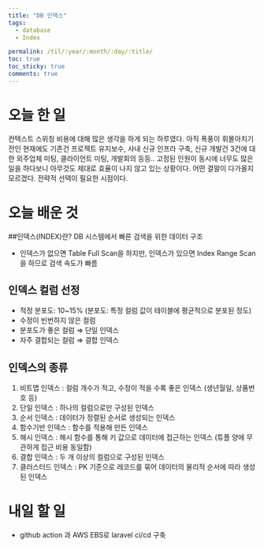 ```yaml
---
title: "DB 인덱스"
tags:
  - database
  - Index

permalink: /til/:year/:month/:day/:title/
toc: true
toc_sticky: true
comments: true
---
```


# 오늘 한 일
컨텍스트 스위칭 비용에 대해 많은 생각을 하게 되는 하루였다.
아직 폭풍이 휘몰아치기 전인 현재에도 기존건 프로젝트 유지보수, 사내 신규 인프라 구축,
신규 개발건 3건에 대한 외주업체 미팅, 클라이언트 미팅, 개발회의 등등.. 고정된 인원이 동시에 너무도 많은 일을
하다보니 아무것도 제대로 효율이 나지 않고 있는 상황이다. 어떤 결말이 다가올지 모르겠다.
전략적 선택이 필요한 시점이다.

# 오늘 배운 것

##인덱스(INDEX)란?
DB 시스템에서 빠른 검색을 위한 데이터 구조
- 인덱스가 없으면 Table Full Scan을 하지만, 인덱스가 있으면 Index Range Scan을 하므로 검색 속도가 빠름

## 인덱스 컬럼 선정
- 적정 분포도: 10~15% (분포도: 특정 컬럼 값이 테이블에 평균적으로 분포된 정도)
- 수정이 빈번하지 않은 컬럼
- 분포도가 좋은 컬럼 ⇒ 단일 인덱스
- 자주 결합되는 컬럼 ⇒ 결합 인덱스

## 인덱스의 종류

1. 비트맵 인덱스 : 컬럼 개수가 적고, 수정이 적을 수록 좋은 인덱스 (생년월일, 상품번호 등)
2. 단일 인덱스 : 하나의 컬럼으로만 구성된 인덱스
3. 순서 인덱스 : 데이터가 정렬된 순서로 생성되는 인덱스
4. 함수기반 인덱스 : 함수를 적용해 만든 인덱스
5. 해시 인덱스 : 해시 함수를 통해 키 값으로 데이터에 접근하는 인덱스 (튜플 양에 무관하게 접근 비용 동일함)
6. 결합 인덱스 : 두 개 이상의 컬럼으로 구성된 인덱스
7. 클러스터드 인덱스 : PK 기준으로 레코드를 묶어 데이터의 물리적 순서에 따라 생성된 인덱스

# 내일 할 일

- github action 과 AWS EBS로 laravel ci/cd 구축
